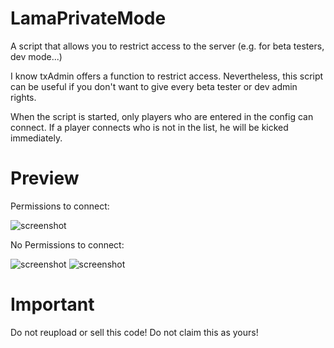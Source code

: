 # LamaPrivateMode
A script that allows you to restrict access to the server (e.g. for beta testers, dev mode...)

I know txAdmin offers a function to restrict access. Nevertheless, this script can be useful if you don't want to give every beta tester or dev admin rights.

When the script is started, only players who are entered in the config can connect. If a player connects who is not in the list, he will be kicked immediately.

# Preview
Permissions to connect:

![screenshot](https://i.imgur.com/YwnCiqi.png)

No Permissions to connect:

![screenshot](https://i.imgur.com/t75o4tm.png)
![screenshot](https://i.imgur.com/4M6D3qQ.png)

# Important
Do not reupload or sell this code! Do not claim this as yours!
